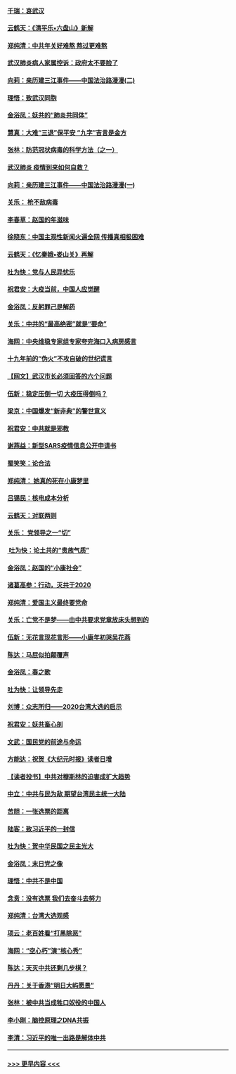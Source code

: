 #### [千瑞：哀武汉](../pages/nsc993/n11833647.md?t=01311911) 
#### [云鹤天：《清平乐▪六盘山》新解](../pages/nsc993/n11833611.md?t=01311911) 
#### [郑纯清：中共年关好难熬 熬过更难熬](../pages/nsc993/n11833489.md?t=01311911) 
#### [武汉肺炎病人家属控诉：政府太不要脸了](../pages/nsc993/n11833205.md?t=01311911) 
#### [向莉：亲历建三江事件——中国法治路漫漫(二)](../pages/nsc993/n11829102.md?t=01311911) 
#### [理悟：致武汉同胞](../pages/nsc993/n11831522.md?t=01311911) 
#### [金浴凤：妖共的“肺炎共同体”](../pages/nsc993/n11829448.md?t=01311911) 
#### [慧真：大难“三退”保平安 “九字”吉言是金方](../pages/nsc993/n11829501.md?t=01311911) 
#### [张林：防范冠状病毒的科学方法（之一）](../pages/nsc993/n11828618.md?t=01311911) 
#### [武汉肺炎 疫情到来如何自救？](../pages/nsc993/n11827632.md?t=01311911) 
#### [向莉：亲历建三江事件——中国法治路漫漫(一)](../pages/nsc993/n11827190.md?t=01311911) 
#### [关乐： 枪不敌病毒](../pages/nsc993/n11826746.md?t=01311911) 
#### [李春草：赵国的年滋味](../pages/nsc993/n11826321.md?t=01311911) 
#### [徐晓东：中国主观性新闻火遍全网 传播真相极困难](../pages/nsc993/n11826508.md?t=01311911) 
#### [云鹤天：《忆秦娥▪娄山关》再解](../pages/nsc993/n11824682.md?t=01311911) 
#### [吐为快：党与人民异忧乐](../pages/nsc993/n11824660.md?t=01311911) 
#### [祝君安：大疫当前，中国人应觉醒](../pages/nsc993/n11821946.md?t=01311911) 
#### [金浴凤：反躬罪己是解药](../pages/nsc993/n11820280.md?t=01311911) 
#### [关乐：中共的“最高绝密”就是“要命”](../pages/nsc993/n11816946.md?t=01311911) 
#### [海网：中央维稳专家组专家夸完海口入病房感言](../pages/nsc993/n11815138.md?t=01311911) 
#### [十九年前的“伪火”不攻自破的世纪谎言](../pages/nsc993/n11813238.md?t=01311911) 
#### [【网文】武汉市长必须回答的六个问题](../pages/nsc993/n11813848.md?t=01311911) 
#### [伍新：稳定压倒一切 大疫压得倒吗？](../pages/nsc993/n11812634.md?t=01311911) 
#### [梁京：中国爆发“新非典”的警世意义](../pages/nsc993/n11812554.md?t=01311911) 
#### [祝君安：中共就是邪教](../pages/nsc993/n11812431.md?t=01311911) 
#### [谢燕益：新型SARS疫情信息公开申请书](../pages/nsc993/n11808840.md?t=01311911) 
#### [蜀笑笑：论合法](../pages/nsc993/n11808064.md?t=01311911) 
#### [郑纯清： 她真的死在小康梦里](../pages/nsc993/n11806623.md?t=01311911) 
#### [吕锡民：核电成本分析](../pages/nsc993/n11806284.md?t=01311911) 
#### [云鹤天：对联两则](../pages/nsc993/n11805957.md?t=01311911) 
#### [关乐： 党领导之一“切”](../pages/nsc993/n11804505.md?t=01311911) 
#### [ 吐为快：论土共的“贵族气质”](../pages/nsc993/n11804490.md?t=01311911) 
#### [金浴凤：赵国的“小康社会”](../pages/nsc993/n11804452.md?t=01311911) 
#### [诸葛高参：行动，灭共于2020](../pages/nsc993/n11804120.md?t=01311911) 
#### [郑纯清：爱国主义最终要党命](../pages/nsc993/n11802197.md?t=01311911) 
#### [关乐：亡党不是梦——由中共要求党章放床头想到的](../pages/nsc993/n11802156.md?t=01311911) 
#### [伍新：无花言现花言形——小康年初哭吴花燕](../pages/nsc993/n11800044.md?t=01311911) 
#### [陈达：马屁似拍颠覆声](../pages/nsc993/n11800010.md?t=01311911) 
#### [金浴凤：春之歌](../pages/nsc993/n11797687.md?t=01311911) 
#### [吐为快：让领导先走](../pages/nsc993/n11797512.md?t=01311911) 
#### [刘博：众志所归——2020台湾大选的启示](../pages/nsc993/n11796878.md?t=01311911) 
#### [祝君安：妖共畜心剖](../pages/nsc993/n11794273.md?t=01311911) 
#### [文武：国民党的前途与命运](../pages/nsc993/n11794198.md?t=01311911) 
#### [方能达：祝贺《大纪元时报》读者日增](../pages/nsc993/n11793807.md?t=01311911) 
#### [【读者投书】中共对穆斯林的迫害成扩大趋势](../pages/nsc993/n11791371.md?t=01311911) 
#### [中立：中共与民为敌 期望台湾民主统一大陆](../pages/nsc993/n11790392.md?t=01311911) 
#### [苦胆：一张选票的距离](../pages/nsc993/n11788914.md?t=01311911) 
#### [陆客：致习近平的一封信](../pages/nsc993/n11788867.md?t=01311911) 
#### [吐为快：贺中华民国之民主光大](../pages/nsc993/n11788618.md?t=01311911) 
#### [金浴凤：末日党之像](../pages/nsc993/n11787475.md?t=01311911) 
#### [理悟：中共不是中国](../pages/nsc993/n11787463.md?t=01311911) 
#### [念贲：没有选票  我们去奋斗去努力](../pages/nsc993/n11787398.md?t=01311911) 
#### [郑纯清：台湾大选观感](../pages/nsc993/n11786210.md?t=01311911) 
#### [项云：老百姓看“打黑除恶”](../pages/nsc993/n11785398.md?t=01311911) 
#### [海网：“空心朽”演“核心秀”](../pages/nsc993/n11783874.md?t=01311911) 
#### [陈达：天灭中共还剩几步棋？](../pages/nsc993/n11783719.md?t=01311911) 
#### [丹丹：关于香港“明日大屿愿景”](../pages/nsc993/n11783273.md?t=01311911) 
#### [张林：被中共当成牲口奴役的中国人](../pages/nsc993/n11782397.md?t=01311911) 
#### [李小刚：脑控原理之DNA共振](../pages/nsc993/n11780962.md?t=01311911) 
#### [李清：习近平的唯一出路是解体中共](../pages/nsc993/n11780866.md?t=01311911) 

----
#### [ >>> 更早内容 <<< ](../indexes/nsc993-earlier.md)
